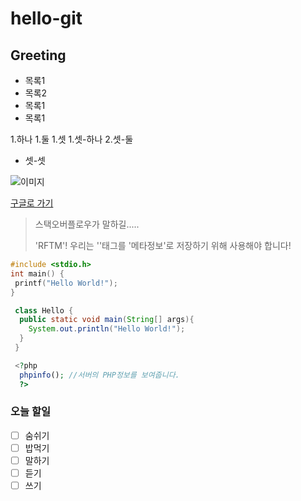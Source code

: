 # hello-git
## Greeting

 * 목록1
 * 목록2
  * 목록1
  * 목록1
  
 1.하나
 1.둘
 1.셋
  1.셋-하나
  2.셋-둘
  * 셋-셋
  
 ![이미지](https://ssl.pstatic.net/tveta/libs/1226/1226449/1c9d746cae647635c02a_20190401171452646.jpg)
  
 [구글로 가기](https://google.co.kr/)
 
 >스택오버플로우가 말하길.....
 >
 > 'RFTM'!
  우리는 '<meta>'태그를 '메타정보'로 저장하기 위해 사용해야 합니다!
  
 ```c
 #include <stdio.h>
 int main() {
  printf("Hello World!");
 }
 ```
  
```java
 class Hello {
  public static void main(String[] args){
    System.out.println("Hello World!");
  }
 }
```

```php
 <?php
  phpinfo(); //서버의 PHP정보를 보여줍니다.
  ?>
```
 
### 오늘 할일
- [ ] 숨쉬기
- [ ] 밥먹기
- [ ] 말하기
- [ ] 듣기
- [ ] 쓰기
